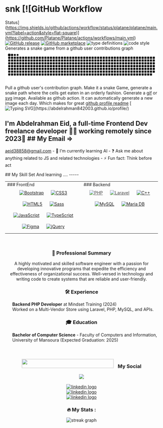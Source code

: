 # snk [![GitHub Workflow
Status](https://img.shields.io/github/actions/workflow/status/platane/platane/main.yml?label=action&style=flat-square)](https://github.com/Platane/Platane/actions/workflows/main.yml)
[![GitHub
release](https://img.shields.io/github/release/platane/snk.svg?style=flat-square)](https://github.com/platane/snk/releases/latest)
[![GitHub
marketplace](https://img.shields.io/badge/marketplace-snake-blue?logo=github&style=flat-square)](https://github.com/marketplace/actions/generate-snake-game-from-github-contribution-grid)
![type definitions](https://img.shields.io/npm/types/typescript?style=flat-square) ![code
style](https://img.shields.io/badge/code_style-prettier-ff69b4.svg?style=flat-square) Generates a snake game from a
github user contributions graph <picture>
    <source media="(prefers-color-scheme: dark)"
        srcset="https://raw.githubusercontent.com/platane/snk/output/github-contribution-grid-snake-dark.svg" />
    <source media="(prefers-color-scheme: light)"
        srcset="https://raw.githubusercontent.com/platane/snk/output/github-contribution-grid-snake.svg" /> <img
        alt="github contribution grid snake animation"
        src="https://raw.githubusercontent.com/platane/snk/output/github-contribution-grid-snake.svg" />
</picture> Pull a github user's contribution graph. Make it a snake Game, generate a snake path where the cells get
eaten in an orderly fashion. Generate a
[gif](https://github.com/Platane/snk/raw/output/github-contribution-grid-snake.gif) or
[svg](https://github.com/Platane/snk/raw/output/github-contribution-grid-snake.svg) image. Available as github action.
It can automatically generate a new image each day. Which makes for great [github profile
readme](https://abdelrahman842003.github.io/profile/) [![Typing
SVG](https://readme-typing-svg.herokuapp.com?font=Cascadia+Mono&color=019f1f&size=30&lines=Front+End+...;Software+Engineer...;Backend+Engineer...;)](https://abdelrahman842003.github.io/profile/)
## I'm Abdelrahman Eid, a full-time Frontend Dev freelance developer 👨‍💻 working remotely since 2023🚀 ## My Email =>
aeid38858@gmail.com - 🌱 I’m currently learning AI - ❓ Ask me about anything related to JS and related technologies - ⚡
Fun fact: Think before act <br /> </div>
</div> ## My Skill Set And learning .... ----- <table>
    <tr>
        <td valign="top" width="33%"> ### FrontEnd <div align="center"> <a
                    href="https://getbootstrap.com/docs/3.4/javascript/" target="_blank"><img style="margin: 10px"
                        src="https://profilinator.rishav.dev/skills-assets/bootstrap-plain.svg" alt="Bootstrap"
                        height="50" /></a> <a href="https://www.w3schools.com/css/" target="_blank"><img
                        style="margin: 10px"
                        src="https://profilinator.rishav.dev/skills-assets/css3-original-wordmark.svg" alt="CSS3"
                        height="50" /></a> <a href="https://en.wikipedia.org/wiki/HTML5" target="_blank"><img
                        style="margin: 10px"
                        src="https://profilinator.rishav.dev/skills-assets/html5-original-wordmark.svg" alt="HTML5"
                        height="50" /></a> <a href="https://sass-lang.com/" target="_blank"><img style="margin: 10px"
                        src="https://profilinator.rishav.dev/skills-assets/sass-original.svg" alt="Sass"
                        height="50" /></a> <a href="https://www.javascript.com/" target="_blank"><img
                        style="margin: 10px" src="https://profilinator.rishav.dev/skills-assets/javascript-original.svg"
                        alt="JavaScript" height="50" /></a> <a href="https://www.typescriptlang.org/"
                    target="_blank"><img style="margin: 10px"
                        src="https://profilinator.rishav.dev/skills-assets/typescript-original.svg" alt="TypeScript"
                        height="50" /></a> <a href="https://www.figma.com/" target="_blank"><img style="margin: 10px"
                        src="https://profilinator.rishav.dev/skills-assets/figma-icon.svg" alt="Figma"
                        height="50" /></a> <a href="https://jquery.com/" target="_blank"><img style="margin: 10px"
                        src="https://profilinator.rishav.dev/skills-assets/jquery.png" alt="jQuery" height="50" /></a>
            </div>
        </td>
        <td valign="top" width="33%"> ### Backend <div align="center"> <a href="https://www.php.net/"
                    target="_blank"><img style="margin: 10px; opacity: 0.8;"
                        src="https://profilinator.rishav.dev/skills-assets/php-original.svg" alt="PHP"
                        height="50" /></a> <a href="https://laravel.com/" target="_blank"><img
                        style="margin: 10px; opacity: 0.8;"
                        src="https://profilinator.rishav.dev/skills-assets/laravel-plain-wordmark.svg" alt="Laravel"
                        height="50" /></a> <a href="https://www.cplusplus.com/" target="_blank"><img
                        style="margin: 10px" src="https://profilinator.rishav.dev/skills-assets/cplusplus-original.svg"
                        alt="C++" height="50" /></a> <a href="https://www.mysql.com/" target="_blank"><img
                        style="margin: 10px"
                        src="https://profilinator.rishav.dev/skills-assets/mysql-original-wordmark.svg" alt="MySQL"
                        height="50" /></a> <a href="https://mariadb.org/" target="_blank"><img style="margin: 10px"
                        src="https://profilinator.rishav.dev/skills-assets/mariadb.png" alt="Maria DB"
                        height="50" /></a> </div>
        </td>
    </tr>
</table> <br /> <!-- CV Information Section -->
<h3 align="center">📜 Professional Summary</h3>
<p align="center">A highly motivated and skilled software engineer with a passion for developing innovative programs
    that expedite the efficiency and effectiveness of organizational success. Well-versed in technology and writing code
    to create systems that are reliable and user-friendly.</p>
<h3 align="center">🛠 Experience</h3>
<ul style="list-style-type: none;">
    <li><strong>Backend PHP Developer</strong> at Mindset Training (2024)</li>
    <li>Worked on a Multi-Vendor Store using Laravel, PHP, MySQL, and APIs.</li>
</ul>
<h3 align="center">🎓 Education</h3>
<ul style="list-style-type: none;">
    <li><strong>Bachelor of Computer Science</strong> - Faculty of Computers and Information, University of Mansoura
        (Expected Graduation: 2025)</li>
</ul>
</td>
</tr>
</table> <br />
<h3 align="center"> <img src="https://media.giphy.com/media/iY8CRBdQXODJSCERIr/giphy.gif" width="303" height="30"
        style="margin-right: 10px;"> My Social </h3>
<div align="center"> <img height="150"
        src="https://camo.githubusercontent.com/62da68eb62b1e5f175f7d1f0191dd89a653d7908feb22d37d4a0ab07365d6791/68747470733a2f2f6d656469612e67697068792e636f6d2f6d656469612f4d3967624264396e6244724f5475314d71782f67697068792e676966" />
</div>
<p align="center">
<div align="center"> <a target="_blank" href="https://www.linkedin.com/in/abdelrahman-eid-394337227/"> <img
            src="https://img.shields.io/static/v1?message=LinkedIn&logo=linkedin&label=&color=0077B5&logoColor=white&labelColor=&style=for-the-badge"
            height="25" alt="linkedin logo" /> </a> </div>
<div align="center"> <a target="_blank" href="https://www.facebook.com/abdelrahmn.eid"> <img
            src="https://img.shields.io/static/v1?message=facebook&logo=facebook&label=&color=0077B5&logoColor=white&labelColor=&style=for-the-badge"
            height="25" alt="linkedin logo" /> </a> </div>
<div align="center"> <a target="_blank" href="https://instagram.com/abdelrahman_eid_94/"> <img
            src="https://img.shields.io/static/v1?message=instagram&logo=instagram&label=&color=0077B5&logoColor=white&labelColor=&style=for-the-badge"
            height="25" alt="linkedin logo" /> </a> </div>
</p>
<h3 align="center">🔥 My Stats :</h3>
<div align="center"> <img
        src="https://streak-stats.demolab.com?user=YoussefRashed&locale=en&mode=daily&theme=dark&hide_border=false&border_radius=5&order=3"
        height="220" alt="streak graph" /> </div> <br />
